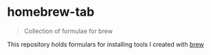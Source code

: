 # homebrew-tab
> Collection of formulae for brew

This repository holds formulars for installing tools I created with
[brew](https://brew.sh)
